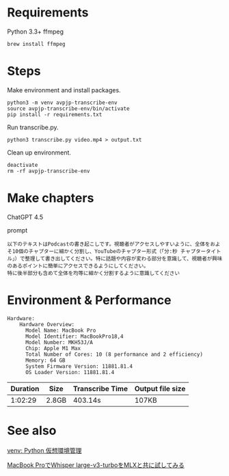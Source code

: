 
# Requirements

Python 3.3+
ffmpeg

```
brew install ffmpeg
```

# Steps

Make environment and install packages.

```
python3 -m venv avpjp-transcribe-env
source avpjp-transcribe-env/bin/activate
pip install -r requirements.txt
```

Run transcribe.py.

```
python3 transcribe.py video.mp4 > output.txt
```

Clean up environment.

```
deactivate
rm -rf avpjp-transcribe-env
```

# Make chapters

ChatGPT 4.5

prompt

```
以下のテキストはPodcastの書き起こしです。視聴者がアクセスしやすいように、全体をおよそ10個のチャプターに細かく分割し、YouTubeのチャプター形式（「分:秒 チャプタータイトル」）で整理して書き出してください。特に話題や内容が変わる部分を意識して、視聴者が興味のあるポイントに簡単にアクセスできるようにしてください。
特に後半部分も含めて全体を均等に細かく分割するように意識してください
```

# Environment & Performance

```
Hardware:
    Hardware Overview:
      Model Name: MacBook Pro
      Model Identifier: MacBookPro18,4
      Model Number: MKH53J/A
      Chip: Apple M1 Max
      Total Number of Cores: 10 (8 performance and 2 efficiency)
      Memory: 64 GB
      System Firmware Version: 11881.81.4
      OS Loader Version: 11881.81.4
```

| Duration | Size | Transcribe Time | Output file size |
| --- | --- | --- | --- |
| 1:02:29 | 2.8GB | 403.14s | 107KB |

# See also

[venv: Python 仮想環境管理](https://qiita.com/fiftystorm36/items/b2fd47cf32c7694adc2e)

[MacBook ProでWhisper large-v3-turboをMLXと共に試してみる](https://note.com/ngc_shj/n/n4b197c67a8d9)
